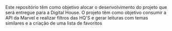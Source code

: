 Este repositório têm como objetivo alocar o desenvolvimento do projeto que será entregue para a Digital House. O projeto têm como objetivo consumir a API da Marvel e realizar filtros das HQ'S e gerar leituras com temas similares e a criação de uma lista de favoritos